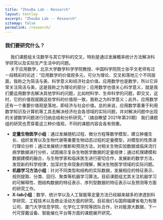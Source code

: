 ```yaml
---
title: "ZhouDa Lab - Research"
layout: textlay
excerpt: "ZhouDa Lab -- Research"
sitemap: false
permalink: /research/
---
```


### 我们要研究什么？  
&emsp; 我们课题组关注数学与其它学科的交叉，特别是通过发展概率统计方法解决科学研究以及实际生产生活中的问题。  
&emsp; 关于应用数学，北京大学数学科学学院教授、中国科学院院士张平文老师有过一段精彩的论述：“应用数学的价值观多元，可分为理论、交叉和落地三个不同层面，我称之为简洁与美、科学意义和经济社会价值。应用数学也是数学，所以它非常关注简洁与美，这是我称之为理论的部分；应用数学也很关心科学意义，就是我们要运用数学去解决其他学科的问题，比如材料学、生命科学的问题，即交叉，这时，它的价值观就跟这些学科的价值观一致，我称之为科学意义；此外，应用数学还有一个重要价值观是落地，即经济与社会价值。总的来说，应用数学着重于利用数学知识及计算机等工具去解决经济社会各领域的实际问题，并对解决问题中出现的关键数学问题进行归纳总结和分析研究。”（摘自瞭望 2021年第20期）  我们课题组的研究也贯穿着这三种价值观，不同的课题内容会各有侧重。  

- **定量生物医学小组**：通过发展随机过程、微分方程等数学模型，建立肿瘤生长、组织发育以及生物代谢等重要生物动态过程的定量模型，对模型的性质进行理论分析；通过发展统计推断和预测方法，对相关生物实验数据或临床流行病学数据进行分析，试图揭示复杂生物医学数据的定量规律；通过机理建模和数据建模的融合，与生物学家和临床医生进行密切合作，发展新的数学方法，发现新的科学规律，加深对生命现象的理解，解决生物医学领域的实际问题。
- **机器学习方法小组**：针对不同类型和结构的实际数据，发展相应的特征表示、规则提取、分类、回归、聚类等机器学习算法。目前课题组尤其关注机器学习的可解释性、图结构数据的特征表示、序列型数据的特征表示以及预测等方面的研究工作。
- **X-lab小组**：数学、统计学以及人工智能等定量方法已经越来越多的渗透到科学研究、工程技术以及商业活动方面的研究。目前我们与国网福建省电力有限公司、厦门大学信息学院、化学化工学院等团队合作，针对能源大数据、下一代可穿戴设备、智能催化平台等方面的课题展开研究。
